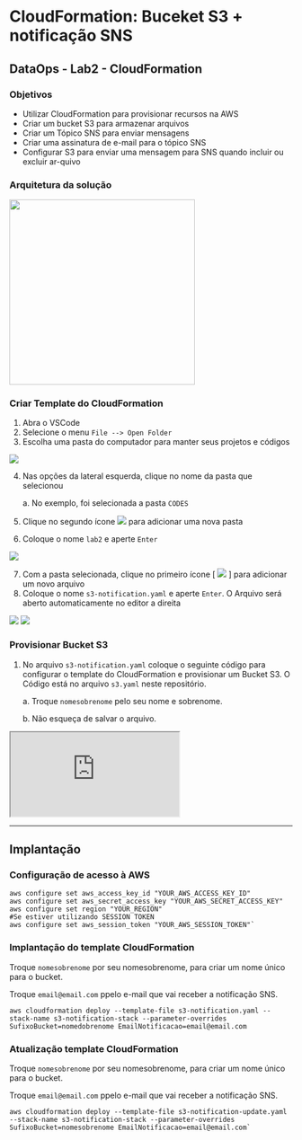 # CloudFormation: Buceket S3 + notificação SNS

## DataOps - Lab2 - CloudFormation

### Objetivos

*  Utilizar CloudFormation para provisionar recursos na AWS
*  Criar um bucket S3 para armazenar arquivos
*  Criar um Tópico SNS para enviar mensagens
*  Criar uma assinatura de e-mail para o tópico SNS
*  Configurar S3 para enviar uma mensagem para SNS quando incluir ou excluir ar-quivo

### Arquitetura da solução

<img src="https://raw.github.com/fesousa/dataops-lab2/master/images/lab2.png" height='330'/>

### Criar Template do CloudFormation

1.  Abra o VSCode
2.  Selecione o menu `File --> Open Folder`
3.  Escolha uma pasta do computador para manter seus projetos e códigos

<img src="https://raw.github.com/fesousa/dataops-lab2/master/images/img1.png" />

4.  Nas opções da lateral esquerda, clique no nome da pasta que selecionou

    a. No exemplo, foi selecionada a pasta `CODES`

5.  Clique no segundo ícone <img src="https://raw.github.com/fesousa/dataops-lab2/master/images/img2.png" />  para adicionar uma nova pasta
6.  Coloque o nome `lab2` e aperte `Enter`

<img src="https://raw.github.com/fesousa/dataops-lab2/master/images/img3.png"/>

7.  Com a pasta selecionada, clique no primeiro ícone [ <img src="https://raw.github.com/fesousa/dataops-lab2/master/images/img4.png" /> ] para adicionar um novo arquivo
8.  Coloque o nome `s3-notification.yaml` e aperte `Enter`. O Arquivo será aberto automaticamente no editor a direita

<img src="https://raw.github.com/fesousa/dataops-lab2/master/images/img5.png" />

<img src="https://raw.github.com/fesousa/dataops-lab2/master/images/img6.png" />

### Provisionar Bucket S3

1.  No arquivo `s3-notification.yaml` coloque o seguinte código para configurar o template do CloudFormation e provisionar um Bucket S3. O Código está no arquivo `s3.yaml` neste repositório.

    a. Troque `nomesobrenome` pelo seu nome e sobrenome.

    b. Não esqueça de salvar o arquivo.

<iframe src="https://raw.github.com/fesousa/dataops-lab2/master/s3.yaml" ></iframe>




---

## Implantação

### Configuração de acesso à AWS

```console
aws configure set aws_access_key_id "YOUR_AWS_ACCESS_KEY_ID"
aws configure set aws_secret_access_key "YOUR_AWS_SECRET_ACCESS_KEY"
aws configure set region "YOUR_REGION"
#Se estiver utilizando SESSION TOKEN
aws configure set aws_session_token "YOUR_AWS_SESSION_TOKEN"`
```

### Implantação do template CloudFormation

Troque `nomesobrenome` por seu nomesobrenome, para criar um nome único para o bucket.

Troque `email@email.com` ppelo e-mail que vai receber a notificação SNS.

```console
aws cloudformation deploy --template-file s3-notification.yaml --stack-name s3-notification-stack --parameter-overrides SufixoBucket=nomedobrenome EmailNotificacao=email@email.com
```

### Atualização template CloudFormation

Troque `nomesobrenome` por seu nomesobrenome, para criar um nome único para o bucket.

Troque `email@email.com` ppelo e-mail que vai receber a notificação SNS.

```console
aws cloudformation deploy --template-file s3-notification-update.yaml --stack-name s3-notification-stack --parameter-overrides SufixoBucket=nomesobrenome EmailNotificacao=email@email.com`
```

